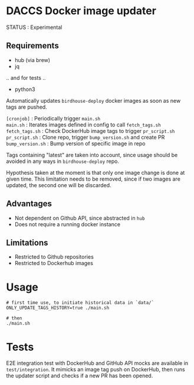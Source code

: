 # DACCS Docker image updater


STATUS : Experimental

## Requirements

- hub (via brew)
- jq

.. and for tests ..

- python3


Automatically updates `birdhouse-deploy` docker images as soon as new tags are pushed.


`[cronjob]` : Periodically trigger `main.sh`
<br>
`main.sh` : Iterates images defined in config to call `fetch_tags.sh`
<br>
`fetch_tags.sh` : Check DockerHub image tags to trigger `pr_script.sh`
<br>
`pr_script.sh` : Clone repo, trigger `bump_version.sh` and create PR
<br>
`bump_version.sh` : Bump version of specific image in repo

Tags containing "latest" are taken into account, since usage should be avoided in any ways in `birdhouse-deploy` repo.

Hypothesis taken at the moment is that only one image change is done at given time. This limitation needs to be removed, since if two images are updated, the second one will be discarded.

## Advantages

- Not dependent on Github API, since abstracted in `hub`
- Does not require a running docker instance


## Limitations

- Restricted to Github repositories
- Restricted to Dockerhub images



# Usage

```
# first time use, to initiate historical data in `data/`
ONLY_UPDATE_TAGS_HISTORY=true ./main.sh

# then
./main.sh
```


# Tests

E2E integration test with DockerHub and GitHub API mocks are available in `test/integration`.
It mimicks an image tag push on DockerHub, then runs the updater script and checks if a new PR has been opened.